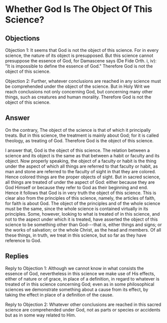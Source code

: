 # Whether God Is The Object Of This Science?

## Objections

Objection 1: It seems that God is not the object of this science. For in every science, the nature of its object is presupposed. But this science cannot presuppose the essence of God, for Damascene says (De Fide Orth. i, iv): "It is impossible to define the essence of God." Therefore God is not the object of this science.

Objection 2: Further, whatever conclusions are reached in any science must be comprehended under the object of the science. But in Holy Writ we reach conclusions not only concerning God, but concerning many other things, such as creatures and human morality. Therefore God is not the object of this science.

## Answer

On the contrary, The object of the science is that of which it principally treats. But in this science, the treatment is mainly about God; for it is called theology, as treating of God. Therefore God is the object of this science.

I answer that, God is the object of this science. The relation between a science and its object is the same as that between a habit or faculty and its object. Now properly speaking, the object of a faculty or habit is the thing under the aspect of which all things are referred to that faculty or habit, as man and stone are referred to the faculty of sight in that they are colored. Hence colored things are the proper objects of sight. But in sacred science, all things are treated of under the aspect of God: either because they are God Himself or because they refer to God as their beginning and end. Hence it follows that God is in very truth the object of this science. This is clear also from the principles of this science, namely, the articles of faith, for faith is about God. The object of the principles and of the whole science must be the same, since the whole science is contained virtually in its principles. Some, however, looking to what is treated of in this science, and not to the aspect under which it is treated, have asserted the object of this science to be something other than God---that is, either things and signs; or the works of salvation; or the whole Christ, as the head and members. Of all these things, in truth, we treat in this science, but so far as they have reference to God.

## Replies

Reply to Objection 1: Although we cannot know in what consists the essence of God, nevertheless in this science we make use of His effects, either of nature or of grace, in place of a definition, in regard to whatever is treated of in this science concerning God; even as in some philosophical sciences we demonstrate something about a cause from its effect, by taking the effect in place of a definition of the cause.

Reply to Objection 2: Whatever other conclusions are reached in this sacred science are comprehended under God, not as parts or species or accidents but as in some way related to Him.
